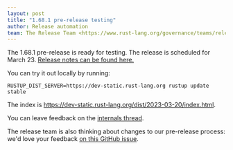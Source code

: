 ```yaml
---
layout: post
title: "1.68.1 pre-release testing"
author: Release automation
team: The Release Team <https://www.rust-lang.org/governance/teams/release>
---
```


The 1.68.1 pre-release is ready for testing. The release is scheduled for
March 23. [Release notes can be found here.][relnotes]

You can try it out locally by running:

```plain
RUSTUP_DIST_SERVER=https://dev-static.rust-lang.org rustup update stable
```

The index is <https://dev-static.rust-lang.org/dist/2023-03-20/index.html>.

You can leave feedback on the [internals thread](https://internals.rust-lang.org/t/rust-1-68-1-pre-release-testing/18547).

The release team is also thinking about changes to our pre-release process:
we'd love your feedback [on this GitHub issue][feedback].

[relnotes]: https://github.com/rust-lang/rust/blob/stable/RELEASES.md#version-1681-2023-03-23
[feedback]: https://github.com/rust-lang/release-team/issues/16
    